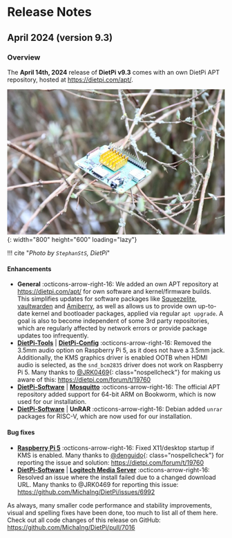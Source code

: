 # Release Notes

## April 2024 (version 9.3)

### Overview

The **April 14th, 2024** release of **DietPi v9.3** comes with an own DietPi APT repository, hosted at <https://dietpi.com/apt/>.

![Raspberry Pi 4](../assets/images/dietpi-release-v9_02.jpg){: width="800" height="600" loading="lazy"}

!!! cite "*Photo by `StephanStS`, DietPi*"

#### Enhancements

- **General** :octicons-arrow-right-16: We added an own APT repository at <https://dietpi.com/apt/> for own software and kernel/firmware builds. This simplifies updates for software packages like [Squeezelite](../software/media.md#squeezelite), [vaultwarden](../software/cloud.md#vaultwarden) and [Amiberry](../software/gaming.md#amiberry), as well as allows us to provide own up-to-date kernel and bootloader packages, applied via regular `apt upgrade`. A goal is also to become independent of some 3rd party repositories, which are regularly affected by network errors or provide package updates too infrequently.
- [**DietPi-Tools**](../dietpi_tools.md) | [**DietPi-Config**](../dietpi_tools/system_configuration.md#dietpi-config) :octicons-arrow-right-16: Removed the 3.5mm audio option on Raspberry Pi 5, as it does not have a 3.5mm jack. Additionally, the KMS graphics driver is enabled OOTB when HDMI audio is selected, as the `snd_bcm2835` driver does not work on Raspberry Pi 5. Many thanks to [@JRK0469](https://dietpi.com/forum/u/JRK0469){: class="nospellcheck"} for making us aware of this: <https://dietpi.com/forum/t/19760>
- [**DietPi-Software**](../dietpi_tools/software_installation.md#dietpi-software) | [**Mosquitto**](../software/hardware_projects.md#mosquitto) :octicons-arrow-right-16: The official APT repository added support for 64-bit ARM on Bookworm, which is now used for our installation.
- [**DietPi-Software**](../dietpi_tools/software_installation.md#dietpi-software) | **UnRAR** :octicons-arrow-right-16: Debian added `unrar` packages for RISC-V, which are now used for our installation.

#### Bug fixes

- [**Raspberry Pi 5**](../hardware.md#raspberry-pi) :octicons-arrow-right-16: Fixed X11/desktop startup if KMS is enabled. Many thanks to [@denguido](https://dietpi.com/forum/u/denguido){: class="nospellcheck"} for reporting the issue and solution: <https://dietpi.com/forum/t/19760>
- [**DietPi-Software**](../dietpi_tools/software_installation.md#dietpi-software) | [**Logitech Media Server**](../software/media.md#logitech-media-server) :octicons-arrow-right-16: Resolved an issue where the install failed due to a changed download URL. Many thanks to @JRK0469 for reporting this issue: <https://github.com/MichaIng/DietPi/issues/6992>

As always, many smaller code performance and stability improvements, visual and spelling fixes have been done, too much to list all of them here. Check out all code changes of this release on GitHub: <https://github.com/MichaIng/DietPi/pull/7016>
